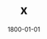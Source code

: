 ---
title: x
date: 1800-01-01
description: Traditional Grip
thumb: /assets/images/products/500S/500-trad-green-gold-b.jpg
image: /assets/images/products/500S/500-trad-green-gold-b.jpg
# angler-name: Johnny B. Goode

reel-type: spinning
reel-series: 500 

# location: Someplace, United States
# fish: Some Big Fish
# fish-length: 49 in.
# fish-weight: 78 lbs.
---